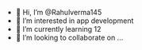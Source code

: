 - 👋 Hi, I’m @Rahulverma145
- 👀 I’m interested in app development 
- 🌱 I’m currently learning 12 
- 💞️ I’m looking to collaborate on ...
<!---
Rahulverma145/Rahulverma145 is a ✨ special ✨ repository because its `README.md` (this file) appears on your GitHub profile.
You can click the Preview link to take a look at your changes.
--->
